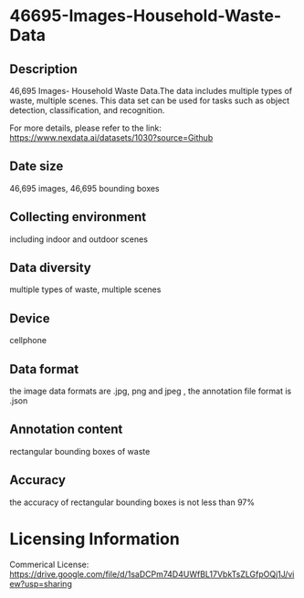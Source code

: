 # 46695-Images-Household-Waste-Data


## Description
46,695 Images- Household Waste Data.The data includes multiple types of waste, multiple scenes. This data set can be used for tasks such as object detection, classification, and recognition.

For more details, please refer to the link: https://www.nexdata.ai/datasets/1030?source=Github


## Date size
46,695 images, 46,695 bounding boxes

## Collecting environment
including indoor and outdoor scenes

## Data diversity
multiple types of waste, multiple scenes

## Device
cellphone

## Data format
the image data formats are .jpg, png and jpeg , the annotation file format is .json

## Annotation content
rectangular bounding boxes of waste

## Accuracy
the accuracy of rectangular bounding boxes is not less than 97%

# Licensing Information
Commerical License: https://drive.google.com/file/d/1saDCPm74D4UWfBL17VbkTsZLGfpOQj1J/view?usp=sharing
